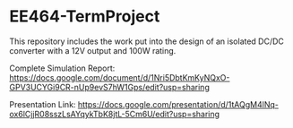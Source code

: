 # EE464-TermProject
This repository includes the work put into the design of an isolated DC/DC converter with a 12V output and 100W rating.

Complete Simulation Report: https://docs.google.com/document/d/1Nri5DbtKmKyNQxO-GPV3UCYGi9CR-nUp9evS7hW1Gps/edit?usp=sharing

Presentation Link: https://docs.google.com/presentation/d/1tAQgM4lNq-ox6lCjjR08sszLsAYqykTbK8jtL-5Cm6U/edit?usp=sharing
